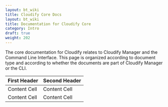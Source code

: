 ```yaml
---
layout: bt_wiki
title: Cloudify Core Docs
layout: bt_wiki
title: Documentation for Cloudify Core
category: Intro
draft: true
weight: 202
---
```

The core documentation for Cloudify relates to Cloudify Manager and the Command Line Interface. This page is organized according to document type and according to whether the documents are part of Cloudify Manager or the CLI.
 

| First Header  | Second Header |
| ------------- | ------------- |
| Content Cell  | Content Cell  |
| Content Cell  | Content Cell  |